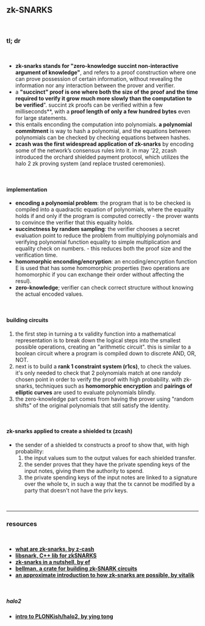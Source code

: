## zk-SNARKS

<br>

### tl; dr

<br>

* **zk-snarks stands for "zero-knowledge succint non-interactive argument of knowledge"**, and refers to a proof construction where one can prove possession of certain information, without revealing the information nor any interaction between the prover and verifier.
* a **"succinct" proof is one where both the size of the proof and the time required to verify it grow much more slowly than the computation to be verified**". succint zk proofs can be verified within a few milliseconds**, with a **proof length of only a few hundred bytes** even for large statements.
* this entails enconding the computation into polynomials. **a polynomial commitment** is way to hash a polynomial, and the equations between polynomials can be checked by checking equations between hashes.
* **zcash was the first widespread application of zk-snarks** by encoding some of the network’s consensus rules into it. in may '22, zcash introduced the orchard shielded payment protocol, which utilizes the halo 2 zk proving system (and replace trusted ceremonies).

<br>

#### implementation

* **encoding a polynomial problem**: the program that is to be checked is compiled into a quadractic equation of polynomials, where the equality holds if and only if the program is computed correctly - the prover wants to convince the verifier that this equality holds.
* **succinctness by random sampling**: the verifier chooses a secret evaluation point to reduce the problem from multiplying polynomials and verifying polynomial function equality to simple multiplication and equality check on numbers. - this reduces both the proof size and the verification time.
* **homomorphic enconding/encryption**: an encoding/encryption function E is used that has some homomorphic properties (two operations are homomorphic if you can exchange their order without affecting the resul).
* **zero-knowledge**; verifier can check correct structure without knowing the actual encoded values.




<br>

#### building circuits

1. the first step in turning a tx validity function into a mathematical representation is to break down the logical steps into the smallest possible operations, creating an "arithmetic circuit". this is similar to a boolean circuit where a program is compiled down to discrete AND, OR, NOT.
2. next is to build a **rank 1 constraint system (r1cs)**, to check the values. it's only needed to check that 2 polynomials match at one randoly chosen point in order to verify the proof with high probability. with zk-snarks, techniques such as **homomorphic encryption** and **pairings of elliptic curves** are used to evaluate polynomials blindly.
3. the zero-knowledge part comes from having the prover using "random shifts" of the original polynomials that still satisfy the identity.

<br>

#### zk-snarks applied to create a shielded tx (zcash)

* the sender of a shielded tx constructs a proof to show that, with high probability:
   1. the input values sum to the output values for each shielded transfer.
   2. the sender proves that they have the private spending keys of the input notes, giving them the authority to spend.
   3. the private spending keys of the input notes are linked to a signature over the whole tx, in such a way that the tx cannot be modified by a party that doesn't not have the priv keys.

<br>

---

### resources

<br>


* **[what are zk-snarks, by z-cash](https://z.cash/technology/zksnarks/)**
* **[libsnark, C++ lib for zkSNARKS](https://github.com/scipr-lab/libsnark)**
* **[zk-snarks in a nutshell, by ef](https://blog.ethereum.org/2016/12/05/zksnarks-in-a-nutshell)**
* **[bellman, a crate for building zk-SNARK circuits](https://github.com/zkcrypto/bellman)**
* **[an approximate introduction to how zk-snarks are possible, by vitalik](https://vitalik.ca/general/2021/01/26/snarks.html)**


<br>

##### halo2

* **[intro to PLONKish/halo2, by ying tong](https://docs.google.com/presentation/d/1UpMo2Ze5iwzpwICPoKkeT04-xGFRp7ZzVPhgnidr-vs/edit#slide=id.g133c45f1bcd_3_36)**
